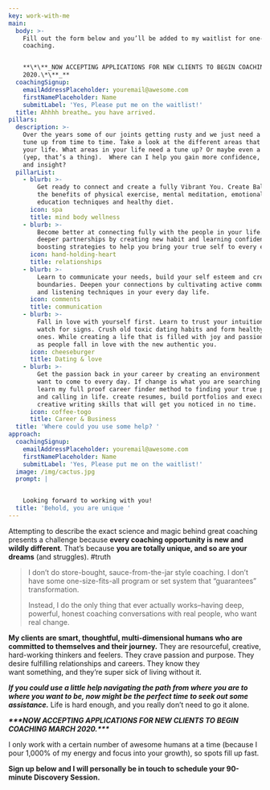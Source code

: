 ```yaml
---
key: work-with-me
main:
  body: >-
    Fill out the form below and you’ll be added to my waitlist for one-on-one
    coaching. 


    **\*\**_NOW ACCEPTING APPLICATIONS FOR NEW CLIENTS TO BEGIN COACHING MARCH
    2020.\*\**_**
  coachingSignup:
    emailAddressPlaceholder: youremail@awesome.com
    firstNamePlaceholder: Name
    submitLabel: 'Yes, Please put me on the waitlist!'
  title: Ahhhh breathe… you have arrived.
pillars:
  description: >-
    Over the years some of our joints getting rusty and we just need a little
    tune up from time to time. Take a look at the different areas that make up
    your life. What areas in your life need a tune up? Or maybe even a tune down
    (yep, that’s a thing).  Where can I help you gain more confidence, strength
    and insight?
  pillarList:
    - blurb: >-
        Get ready to connect and create a fully Vibrant You. Create Balance with
        the benefits of physical exercise, mental meditation, emotional
        education techniques and healthy diet.
      icon: spa
      title: mind body wellness
    - blurb: >-
        Become better at connecting fully with the people in your life. Grow
        deeper partnerships by creating new habit and learning confidence
        boosting strategies to help you bring your true self to every encounter.
      icon: hand-holding-heart
      title: relationships
    - blurb: >-
        Learn to communicate your needs, build your self esteem and create
        boundaries. Deepen your connections by cultivating active communication
        and listening techniques in your every day life.
      icon: comments
      title: communication
    - blurb: >-
        Fall in love with yourself first. Learn to trust your intuition and
        watch for signs. Crush old toxic dating habits and form healthy new
        ones. While creating a life that is filled with joy and passion, watch
        as people fall in love with the new authentic you.
      icon: cheeseburger
      title: Dating & love
    - blurb: >-
        Get the passion back in your career by creating an environment that you
        want to come to every day. If change is what you are searching for,
        learn my full proof career finder method to finding your true passion
        and calling in life. create resumes, build portfolios and execute
        creative writing skills that will get you noticed in no time.
      icon: coffee-togo
      title: Career & Business
  title: 'Where could you use some help? '
approach:
  coachingSignup:
    emailAddressPlaceholder: youremail@awesome.com
    firstNamePlaceholder: Name
    submitLabel: 'Yes, Please put me on the waitlist!'
  image: /img/cactus.jpg
  prompt: |


    Looking forward to working with you! 
  title: 'Behold, you are unique '
---
```

Attempting to describe the exact science and magic behind great coaching presents a challenge because **every coaching opportunity is new and wildly different**. That’s because **you are totally unique, and so are your dreams** (and struggles). #truth

> I don’t do store-bought, sauce-from-the-jar style coaching. I don’t have some one-size-fits-all program or set system that “guarantees” transformation.
>
> Instead, I do the only thing that ever actually works–having deep, powerful, honest coaching conversations with real people, who want real change.

**My clients are smart, thoughtful, multi-dimensional humans who are committed to themselves and their journey.** They are resourceful, creative, hard-working thinkers and feelers. They crave passion and purpose. They desire fulfilling relationships and careers. They know they want something, and they’re super sick of living without it.

**_If you could use a little help navigating the path from where you are to where you want to be, now might be the perfect time to seek out some assistance._** Life is hard enough, and you really don’t need to go it alone.

**_\*\*\*NOW ACCEPTING APPLICATIONS FOR NEW CLIENTS TO BEGIN COACHING MARCH 2020.\*\*\*_**

I only work with a certain number of awesome humans at a time (because I pour 1,000% of my energy and focus into your growth), so spots fill up fast. 

**Sign up below and I will personally be in touch to schedule your 90-minute Discovery Session.**
